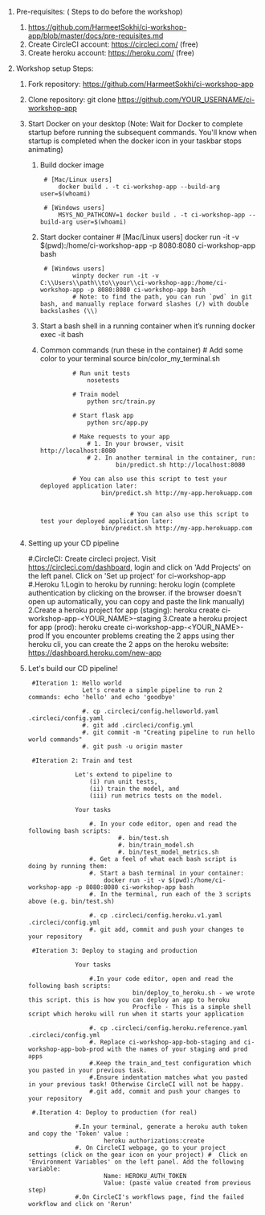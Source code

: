 
1. Pre-requisites: ( Steps to do before the workshop)

    1. https://github.com/HarmeetSokhi/ci-workshop-app/blob/master/docs/pre-requisites.md
    2. Create CircleCI account: https://circleci.com/ (free)
    3. Create heroku account: https://heroku.com/ (free)
    
2. Workshop setup Steps:  

    1. Fork repository:  https://github.com/HarmeetSokhi/ci-workshop-app
    
    2. Clone repository: git clone https://github.com/YOUR_USERNAME/ci-workshop-app

    4. Start Docker on your desktop (Note: Wait for Docker to complete startup before running the subsequent commands. You'll know when startup is completed when the docker icon in your taskbar stops animating)

        1. Build docker image

                # [Mac/Linux users]
                    docker build . -t ci-workshop-app --build-arg user=$(whoami)

                # [Windows users]
                    MSYS_NO_PATHCONV=1 docker build . -t ci-workshop-app --build-arg user=$(whoami)

        2. Start docker container
                # [Mac/Linux users]
                        docker run -it -v $(pwd):/home/ci-workshop-app -p 8080:8080 ci-workshop-app bash

                # [Windows users]
                        winpty docker run -it -v C:\\Users\\path\\to\\your\\ci-workshop-app:/home/ci-workshop-app -p 8080:8080 ci-workshop-app bash
                        # Note: to find the path, you can run `pwd` in git bash, and manually replace forward slashes (/) with double backslashes (\\)

        3. Start a bash shell in a running container when it’s running
                        docker exec -it <container-id> bash
        4. Common commands (run these in the container)
                        # Add some color to your terminal
                            source bin/color_my_terminal.sh

                        # Run unit tests
                            nosetests

                        # Train model
                            python src/train.py

                        # Start flask app
                            python src/app.py

                        # Make requests to your app
                            # 1. In your browser, visit http://localhost:8080
                            # 2. In another terminal in the container, run:
                                    bin/predict.sh http://localhost:8080

                        # You can also use this script to test your deployed application later:
                                bin/predict.sh http://my-app.herokuapp.com
                            
                                        
                                        # You can also use this script to test your deployed application later:
                                bin/predict.sh http://my-app.herokuapp.com

        
    5. Setting up your CD pipeline      

         #.CircleCI: 
                Create circleci project. Visit https://circleci.com/dashboard, login and click on 'Add Projects' on the left panel. Click on 'Set up project' for ci-workshop-app
         #.Heroku
                1.Login to heroku by running: 
                        heroku login 
                        (complete authentication by clicking on the browser. if the browser doesn't open up automatically, you can copy and paste the link manually)
                2.Create a heroku project for app (staging): 
                        heroku create ci-workshop-app-<YOUR_NAME>-staging
                3.Create a heroku project for app (prod): 
                        heroku create ci-workshop-app-<YOUR_NAME>-prod
                        If you encounter problems creating the 2 apps using ther heroku cli, you can create the 2 apps on the heroku website: https://dashboard.heroku.com/new-app


    6. Let's build our CD pipeline!

            #Iteration 1: Hello world
                          Let's create a simple pipeline to run 2 commands: echo 'hello' and echo 'goodbye'
                          
                          #. cp .circleci/config.helloworld.yaml .circleci/config.yaml
                          #. git add .circleci/config.yml
                          #. git commit -m "Creating pipeline to run hello world commands"
                          #. git push -u origin master

            #Iteration 2: Train and test
                        
                        Let's extend to pipeline to 
                            (i) run unit tests, 
                            (ii) train the model, and 
                            (iii) run metrics tests on the model.

                        Your tasks

                            #. In your code editor, open and read the following bash scripts:
                                    #. bin/test.sh
                                    #. bin/train_model.sh
                                    #. bin/test_model_metrics.sh
                            #. Get a feel of what each bash script is doing by running them:
                            #. Start a bash terminal in your container: 
                                docker run -it -v $(pwd):/home/ci-workshop-app -p 8080:8080 ci-workshop-app bash
                            #. In the terminal, run each of the 3 scripts above (e.g. bin/test.sh)

                            #. cp .circleci/config.heroku.v1.yaml .circleci/config.yml
                            #. git add, commit and push your changes to your repository

            #Iteration 3: Deploy to staging and production

                        Your tasks

                            #.In your code editor, open and read the following bash scripts:
                                        bin/deploy_to_heroku.sh - we wrote this script. this is how you can deploy an app to heroku
                                        Procfile - This is a simple shell script which heroku will run when it starts your application

                            #. cp .circleci/config.heroku.reference.yaml .circleci/config.yml
                            #. Replace ci-workshop-app-bob-staging and ci-workshop-app-bob-prod with the names of your staging and prod apps
                            #.Keep the train_and_test configuration which you pasted in your previous task.
                            #.Ensure indentation matches what you pasted in your previous task! Otherwise CircleCI will not be happy.
                            #.git add, commit and push your changes to your repository

            #.Iteration 4: Deploy to production (for real)

                        #.In your terminal, generate a heroku auth token and copy the 'Token' value : 
                                heroku authorizations:create
                        #. On CircleCI webpage, go to your project settings (click on the gear icon on your project) #  Click on 'Environment Variables' on the left panel. Add the following variable:
                                Name: HEROKU_AUTH_TOKEN
                                Value: (paste value created from previous step)
                        #.On CircleCI's workflows page, find the failed workflow and click on 'Rerun'

                         